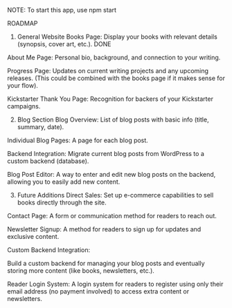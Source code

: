 NOTE: To start this app, use npm start


ROADMAP

1. General Website
Books Page: Display your books with relevant details (synopsis, cover art, etc.). DONE

About Me Page: Personal bio, background, and connection to your writing.

Progress Page: Updates on current writing projects and any upcoming releases. (This could be combined with the books page if it makes sense for your flow).

Kickstarter Thank You Page: Recognition for backers of your Kickstarter campaigns.

2. Blog Section
Blog Overview: List of blog posts with basic info (title, summary, date).

Individual Blog Pages: A page for each blog post.

Backend Integration: Migrate current blog posts from WordPress to a custom backend (database).

Blog Post Editor: A way to enter and edit new blog posts on the backend, allowing you to easily add new content.

3. Future Additions
Direct Sales: Set up e-commerce capabilities to sell books directly through the site.

Contact Page: A form or communication method for readers to reach out.

Newsletter Signup: A method for readers to sign up for updates and exclusive content.

Custom Backend Integration:

Build a custom backend for managing your blog posts and eventually storing more content (like books, newsletters, etc.).

Reader Login System: A login system for readers to register using only their email address (no payment involved) to access extra content or newsletters.